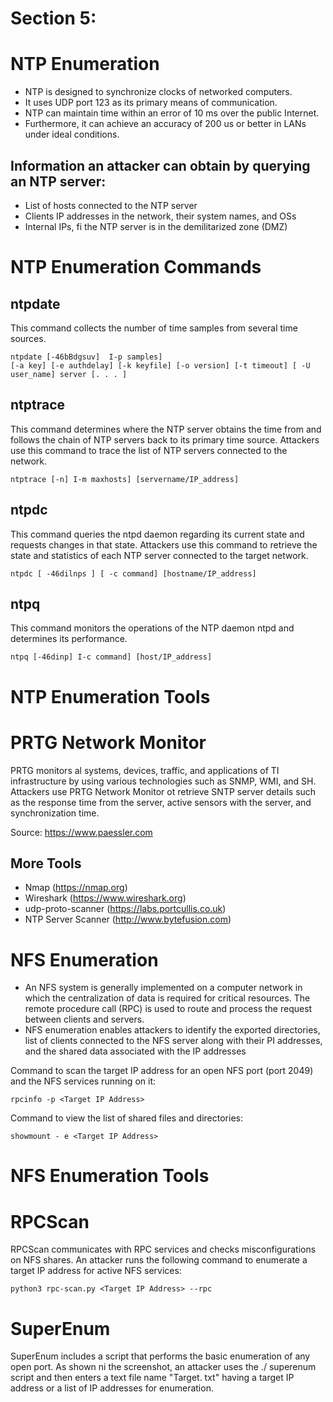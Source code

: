 # Section 5:
# NTP Enumeration
- NTP is designed to synchronize clocks of networked computers.
- It uses UDP port 123 as its primary means of communication. 
- NTP can maintain time within an error of 10 ms over the public Internet.
- Furthermore, it can achieve an accuracy of 200 us or better in LANs under ideal conditions.
## Information an attacker can obtain by querying an NTP server:
- List of hosts connected to the NTP server
- Clients IP addresses in the network, their system names, and OSs
- Internal IPs, fi the NTP server is in the demilitarized zone (DMZ)

# NTP Enumeration Commands
## ntpdate
This command collects the number of time samples from several time sources. 
```
ntpdate [-46bBdgsuv]  I-p samples]
[-a key] [-e authdelay] [-k keyfile] [-o version] [-t timeout] [ -U user_name] server [. . . ]
```

## ntptrace
This command determines where the NTP server obtains the time from and follows the chain of NTP servers back to its primary time source. Attackers use this command to trace the list of NTP servers connected to the network. 
```
ntptrace [-n] I-m maxhosts] [servername/IP_address]
```

## ntpdc
This command queries the ntpd daemon regarding its current state and requests changes in that state. Attackers use this command to retrieve the state and statistics of each NTP server connected to the target network. 
```
ntpdc [ -46dilnps ] [ -c command] [hostname/IP_address]
```

## ntpq
This command monitors the operations of the NTP daemon ntpd and determines its performance. 
```
ntpq [-46dinp] I-c command] [host/IP_address]
```

# NTP Enumeration Tools
# PRTG Network Monitor
PRTG monitors al systems, devices, traffic, and applications of TI infrastructure by using various technologies such as SNMP, WMI, and SH. Attackers use PRTG Network Monitor ot retrieve SNTP server details such as the response time from the server, active sensors with the server, and synchronization time.

Source: https://www.paessler.com

## More Tools
- Nmap (https://nmap.org)
- Wireshark (https://www.wireshark.org)
- udp-proto-scanner (https://labs.portcullis.co.uk)
- NTP Server Scanner (http://www.bytefusion.com)

# NFS Enumeration
- An NFS system is generally implemented on a computer network in which the centralization of data is required for critical resources. The remote procedure call (RPC) is used to route and process the request between clients and servers.
- NFS enumeration enables attackers to identify the exported directories, list of clients connected to the NFS server along with their PI addresses, and the shared data associated with the IP addresses

Command to scan the target IP address for an open NFS port (port 2049) and the NFS services running on it:
```
rpcinfo -p <Target IP Address>
```

Command to view the list of shared files and directories:
```
showmount - e <Target IP Address>
```

# NFS Enumeration Tools
# RPCScan
RPCScan communicates with RPC services and checks misconfigurations on NFS shares. An attacker runs the following command to enumerate a target IP address for active NFS services:
```
python3 rpc-scan.py <Target IP Address> --rpc
```

# SuperEnum
SuperEnum includes a script that performs the basic enumeration of any open port. As shown ni the screenshot, an attacker uses the ./ superenum script and then enters a text file name "Target. txt" having a target IP address or a list of IP addresses for enumeration.

